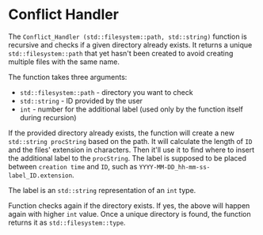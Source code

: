 # Conflict Handler

The `Conflict_Handler (std::filesystem::path, std::string)` function is recursive and checks if a given directory already exists. It returns a unique `std::filesystem::path` that yet hasn't been created to avoid creating multiple files with the same name.

The function takes three arguments:
- `std::filesystem::path` - directory you want to check
- `std::string` - ID provided by the user
- `int` - number for the additional label (used only by the function itself during recursion)

If the provided directory already exists, the function will create a new `std::string procString` based on the path. It will calculate the length of `ID` and the files' extension in characters. Then it'll use it to find where to insert the additional label to the `procString`. The label is supposed to be placed between `creation time` and `ID`, such as `YYYY-MM-DD_hh-mm-ss-label_ID.extension`.

The label is an `std::string` representation of an `int` type.

Function checks again if the directory exists. If yes, the above will happen again with higher `int` value. Once a unique directory is found, the function returns it as `std::filesystem::type`.
